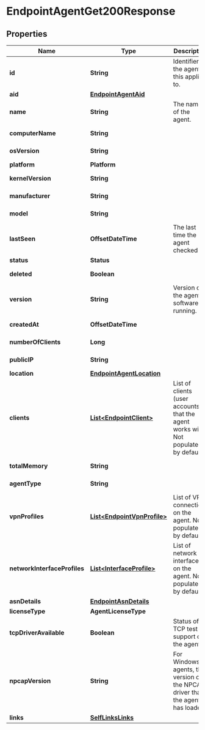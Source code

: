 

# EndpointAgentGet200Response


## Properties

| Name | Type | Description | Notes |
|------------ | ------------- | ------------- | -------------|
|**id** | **String** | Identifier of the agent this applies to. |  [optional] [readonly] |
|**aid** | [**EndpointAgentAid**](EndpointAgentAid.md) |  |  [optional] |
|**name** | **String** | The name of the agent. |  [optional] |
|**computerName** | **String** |  |  [optional] [readonly] |
|**osVersion** | **String** |  |  [optional] [readonly] |
|**platform** | **Platform** |  |  [optional] |
|**kernelVersion** | **String** |  |  [optional] [readonly] |
|**manufacturer** | **String** |  |  [optional] [readonly] |
|**model** | **String** |  |  [optional] [readonly] |
|**lastSeen** | **OffsetDateTime** | The last time the agent checked-in. |  [optional] [readonly] |
|**status** | **Status** |  |  [optional] |
|**deleted** | **Boolean** |  |  [optional] [readonly] |
|**version** | **String** | Version of the agent software running. |  [optional] [readonly] |
|**createdAt** | **OffsetDateTime** |  |  [optional] [readonly] |
|**numberOfClients** | **Long** |  |  [optional] [readonly] |
|**publicIP** | **String** |  |  [optional] [readonly] |
|**location** | [**EndpointAgentLocation**](EndpointAgentLocation.md) |  |  [optional] |
|**clients** | [**List&lt;EndpointClient&gt;**](EndpointClient.md) | List of clients (user accounts) that the agent works with. Not populated by default.  |  [optional] [readonly] |
|**totalMemory** | **String** |  |  [optional] [readonly] |
|**agentType** | **String** |  |  [optional] [readonly] |
|**vpnProfiles** | [**List&lt;EndpointVpnProfile&gt;**](EndpointVpnProfile.md) | List of VPN connections on the agent. Not populated by default.  |  [optional] [readonly] |
|**networkInterfaceProfiles** | [**List&lt;InterfaceProfile&gt;**](InterfaceProfile.md) | List of network interfaces on the agent. Not populated by default.  |  [optional] [readonly] |
|**asnDetails** | [**EndpointAsnDetails**](EndpointAsnDetails.md) |  |  [optional] |
|**licenseType** | **AgentLicenseType** |  |  [optional] |
|**tcpDriverAvailable** | **Boolean** | Status of TCP test support on the agent. |  [optional] [readonly] |
|**npcapVersion** | **String** | For Windows agents, the version of the NPCAP driver that the agent has loaded. |  [optional] [readonly] |
|**links** | [**SelfLinksLinks**](SelfLinksLinks.md) |  |  [optional] |



